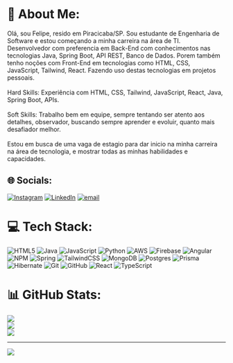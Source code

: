 # 💫 About Me:
Olá, sou Felipe, resido em Piracicaba/SP. Sou estudante de Engenharia de Software e estou começando a minha carreira na área de TI.<br>Desenvolvedor com preferencia em Back-End com conhecimentos nas tecnologias Java, Spring Boot, API REST, Banco de Dados. Porem também tenho noções com Front-End em tecnologias como HTML, CSS,<br>JavaScript, Tailwind, React. Fazendo uso destas tecnologias em projetos pessoais.<br><br>Hard Skills: Experiência com HTML, CSS, Tailwind, JavaScript, React, Java, Spring Boot, APIs.<br><br>Soft Skills: Trabalho bem em equipe, sempre tentando ser atento aos detalhes, observador, buscando sempre aprender e evoluir, quanto mais desafiador melhor.<br><br>Estou em busca de uma vaga de estagio para dar inicio na minha carreira na área de tecnologia, e mostrar todas as minhas habilidades e capacidades.


## 🌐 Socials:
[![Instagram](https://img.shields.io/badge/Instagram-%23E4405F.svg?logo=Instagram&logoColor=white)](https://instagram.com/https://www.instagram.com/f_movio/) [![LinkedIn](https://img.shields.io/badge/LinkedIn-%230077B5.svg?logo=linkedin&logoColor=white)](https://linkedin.com/in/www.linkedin.com/in/felipemovio02) [![email](https://img.shields.io/badge/Email-D14836?logo=gmail&logoColor=white)](mailto:felipelsmovio@gmail.com) 

# 💻 Tech Stack:
![HTML5](https://img.shields.io/badge/html5-%23E34F26.svg?style=for-the-badge&logo=html5&logoColor=white) ![Java](https://img.shields.io/badge/java-%23ED8B00.svg?style=for-the-badge&logo=openjdk&logoColor=white) ![JavaScript](https://img.shields.io/badge/javascript-%23323330.svg?style=for-the-badge&logo=javascript&logoColor=%23F7DF1E) ![Python](https://img.shields.io/badge/python-3670A0?style=for-the-badge&logo=python&logoColor=ffdd54) ![AWS](https://img.shields.io/badge/AWS-%23FF9900.svg?style=for-the-badge&logo=amazon-aws&logoColor=white) ![Firebase](https://img.shields.io/badge/firebase-%23039BE5.svg?style=for-the-badge&logo=firebase) ![Angular](https://img.shields.io/badge/angular-%23DD0031.svg?style=for-the-badge&logo=angular&logoColor=white) ![NPM](https://img.shields.io/badge/NPM-%23CB3837.svg?style=for-the-badge&logo=npm&logoColor=white) ![Spring](https://img.shields.io/badge/spring-%236DB33F.svg?style=for-the-badge&logo=spring&logoColor=white) ![TailwindCSS](https://img.shields.io/badge/tailwindcss-%2338B2AC.svg?style=for-the-badge&logo=tailwind-css&logoColor=white) ![MongoDB](https://img.shields.io/badge/MongoDB-%234ea94b.svg?style=for-the-badge&logo=mongodb&logoColor=white) ![Postgres](https://img.shields.io/badge/postgres-%23316192.svg?style=for-the-badge&logo=postgresql&logoColor=white) ![Prisma](https://img.shields.io/badge/Prisma-3982CE?style=for-the-badge&logo=Prisma&logoColor=white) ![Hibernate](https://img.shields.io/badge/Hibernate-59666C?style=for-the-badge&logo=Hibernate&logoColor=white) ![Git](https://img.shields.io/badge/git-%23F05033.svg?style=for-the-badge&logo=git&logoColor=white) ![GitHub](https://img.shields.io/badge/github-%23121011.svg?style=for-the-badge&logo=github&logoColor=white) ![React](https://img.shields.io/badge/react-%2320232a.svg?style=for-the-badge&logo=react&logoColor=%2361DAFB) ![TypeScript](https://img.shields.io/badge/typescript-%23007ACC.svg?style=for-the-badge&logo=typescript&logoColor=white)
# 📊 GitHub Stats:
![](https://github-readme-stats.vercel.app/api?username=FelipeMovio&theme=dark&hide_border=false&include_all_commits=false&count_private=false)<br/>
![](https://nirzak-streak-stats.vercel.app/?user=FelipeMovio&theme=dark&hide_border=false)<br/>
![](https://github-readme-stats.vercel.app/api/top-langs/?username=FelipeMovio&theme=dark&hide_border=false&include_all_commits=false&count_private=false&layout=compact)

---
[![](https://visitcount.itsvg.in/api?id=FelipeMovio&icon=0&color=0)](https://visitcount.itsvg.in)

<!-- Proudly created with GPRM ( https://gprm.itsvg.in ) -->
